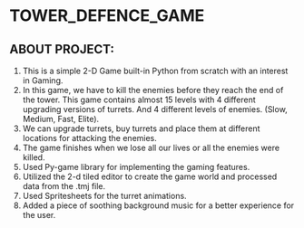 # TOWER_DEFENCE_GAME
ABOUT PROJECT:
----------------
1) This is a simple 2-D Game built-in Python from scratch with an interest in Gaming.
2) In this game, we have to kill the enemies before they reach the end of the tower. This game contains almost 15 levels with 4 different upgrading versions of turrets. And 4 different levels of enemies. (Slow, Medium, Fast, Elite).
3) We can upgrade turrets, buy turrets and place them at different locations for attacking the enemies.
4) The game finishes when we lose all our lives or all the enemies were killed.
5) Used Py-game library for implementing the gaming features.
6) Utilized the 2-d tiled editor to create the game world and processed data from the .tmj file.
7) Used Spritesheets for the turret animations.
8) Added a piece of soothing background music for a better experience for the user.
